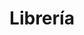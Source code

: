 ---
title: "Librería"
url: /ciudad-autonoma-de-buenos-aires/libreria-avenida-manuel-a-montes-de-oca/
shop: libros
---